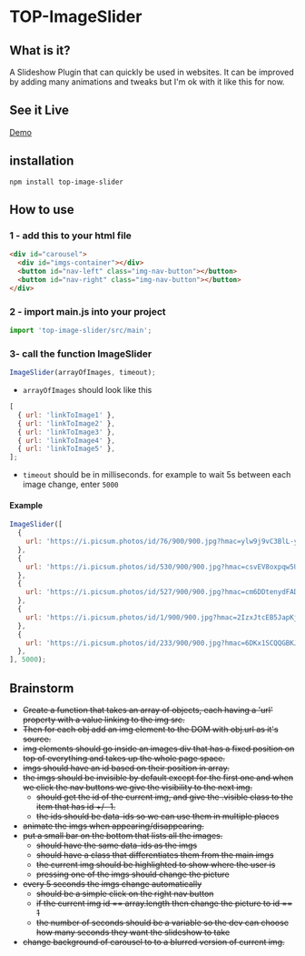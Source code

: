 # TOP-ImageSlider

## What is it?

A Slideshow Plugin that can quickly be used in websites. It can be improved by adding many animations and tweaks but I'm ok with it like this for now.

## See it Live

[Demo](https://mohamedbechirmejri.github.io/TOP-ImageSlider/)

## installation

`npm install top-image-slider`

## How to use

### 1 - add this to your html file

```html
<div id="carousel">
  <div id="imgs-container"></div>
  <button id="nav-left" class="img-nav-button"></button>
  <button id="nav-right" class="img-nav-button"></button>
</div>
```

### 2 - import main.js into your project

```javascript
import 'top-image-slider/src/main';
```

### 3- call the function ImageSlider

```javascript
ImageSlider(arrayOfImages, timeout);
```

- `arrayOfImages` should look like this

```javascript
[
  { url: 'linkToImage1' },
  { url: 'linkToImage2' },
  { url: 'linkToImage3' },
  { url: 'linkToImage4' },
  { url: 'linkToImage5' },
];
```

- `timeout` should be in milliseconds. for example to wait 5s between each image change, enter `5000`

#### Example

```javascript
ImageSlider([
  {
    url: 'https://i.picsum.photos/id/76/900/900.jpg?hmac=ylw9j9vC3BlL-ywWPpWXNxuBVn_nFqHSAmMCGO_gtS8',
  },
  {
    url: 'https://i.picsum.photos/id/530/900/900.jpg?hmac=csvEV8oxpqw5UTku5vZV82oZrLN_CEsDIcrUhx8ubKc',
  },
  {
    url: 'https://i.picsum.photos/id/527/900/900.jpg?hmac=cm6DDtenydFADP7OsHFCKnZO4xIcoQ3_24S3NAQ9iWc',
  },
  {
    url: 'https://i.picsum.photos/id/1/900/900.jpg?hmac=2IzxJtcEB5JapKj300sT1OiXGkUtDvtSX_aF1p3Li9Y',
  },
  {
    url: 'https://i.picsum.photos/id/233/900/900.jpg?hmac=6DKx1SCQQGBKJ_Vdr5HejihbuoY_B5dPlMNESpf20Vc',
  },
], 5000);
```

## Brainstorm

- ~~Create a function that takes an array of objects, each having a 'url' property with a value linking to the img src.~~
- ~~Then for each obj add an img element to the DOM with obj.url as it's source.~~
- ~~img elements should go inside an images div that has a fixed position on top of everything and takes up the whole page space.~~
- ~~imgs should have an id based on their position in array.~~
- ~~the imgs should be invisible by default except for the first one and when we click the nav buttons we give the visibility to the next img.~~
  - ~~should get the id of the current img, and give the .visible class to the item that has id +/- 1.~~
  - ~~the ids should be data-ids so we can use them in multiple places~~
- ~~animate the imgs when appearing/disappearing.~~
- ~~put a small bar on the bottom that lists all the images.~~
  - ~~should have the same data-ids as the imgs~~
  - ~~should have a class that differentiates them from the main imgs~~
  - ~~the current img should be highlighted to show where the user is~~
  - ~~pressing one of the imgs should change the picture~~
- ~~every 5 seconds the imgs change automatically~~
  - ~~should be a simple click on the right nav button~~
  - ~~if the current img id == array.length then change the picture to id == 1~~
  - ~~the number of seconds should be a variable so the dev can choose how many seconds they want the slideshow to take~~
- ~~change background of carousel to to a blurred version of current img.~~
